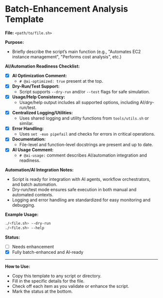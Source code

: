 # Batch-Enhancement Analysis Template

**File:** `<path/to/file.sh>`

**Purpose:**  
- Briefly describe the script’s main function (e.g., "Automates EC2 instance management", "Performs cost analysis", etc.)

**AI/Automation Readiness Checklist:**  
- [x] **AI Optimization Comment:**  
  - `# @ai-optimized: true` present at the top.
- [x] **Dry-Run/Test Support:**  
  - Script supports `--dry-run` and/or `--test` flags for safe simulation.
- [x] **Usage/Help Consistency:**  
  - Usage/help output includes all supported options, including AI/dry-run/test.
- [x] **Centralized Logging/Utilities:**  
  - Uses shared logging and utility functions from `tools/utils.sh` or similar.
- [x] **Error Handling:**  
  - Uses `set -euo pipefail` and checks for errors in critical operations.
- [x] **Documentation:**  
  - File-level and function-level docstrings are present and up to date.
- [x] **AI Usage Comment:**  
  - `# @ai-usage:` comment describes AI/automation integration and readiness.

**Automation/AI Integration Notes:**  
- Script is ready for integration with AI agents, workflow orchestrators, and batch automation.
- Dry-run/test mode ensures safe execution in both manual and automated contexts.
- Logging and error handling are standardized for easy monitoring and debugging.

**Example Usage:**  
```bash
./<file.sh> --dry-run
./<file.sh> --help
```

**Status:**  
- [ ] Needs enhancement
- [x] Fully batch-enhanced and AI-ready

---

**How to Use:**  
- Copy this template to any script or directory.
- Fill in the specific details for the file.
- Check off each item as you validate or enhance the script.
- Mark the status at the bottom.

